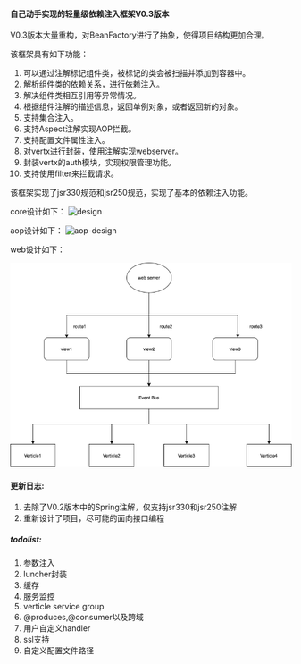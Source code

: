 #### 自己动手实现的轻量级依赖注入框架V0.3版本

V0.3版本大量重构，对BeanFactory进行了抽象，使得项目结构更加合理。

该框架具有如下功能：
1. 可以通过注解标记组件类，被标记的类会被扫描并添加到容器中。
2. 解析组件类的依赖关系，进行依赖注入。
3. 解决组件类相互引用等异常情况。
4. 根据组件注解的描述信息，返回单例对象，或者返回新的对象。
5. 支持集合注入。
6. 支持Aspect注解实现AOP拦截。
7. 支持配置文件属性注入。
8. 对vertx进行封装，使用注解实现webserver。
9. 封装vertx的auth模块，实现权限管理功能。
10. 支持使用filter来拦截请求。

该框架实现了jsr330规范和jsr250规范，实现了基本的依赖注入功能。

core设计如下：
![design](images/design.png)

aop设计如下：
![aop-design](images/aop-design.png)

web设计如下：

![aop-design](images/mvc-design.png)

#### 更新日志:

1. 去除了V0.2版本中的Spring注解，仅支持jsr330和jsr250注解
2. 重新设计了项目，尽可能的面向接口编程

##### todolist:
1. 参数注入
2. luncher封装
3. 缓存
4. 服务监控
5. verticle service group
6. @produces,@consumer以及跨域
7. 用户自定义handler
8. ssl支持
9. 自定义配置文件路径